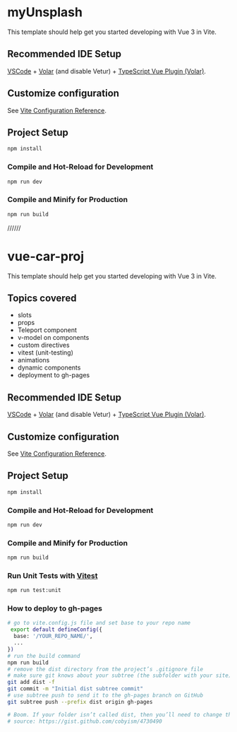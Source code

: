 # myUnsplash

This template should help get you started developing with Vue 3 in Vite.

## Recommended IDE Setup

[VSCode](https://code.visualstudio.com/) + [Volar](https://marketplace.visualstudio.com/items?itemName=johnsoncodehk.volar) (and disable Vetur) + [TypeScript Vue Plugin (Volar)](https://marketplace.visualstudio.com/items?itemName=johnsoncodehk.vscode-typescript-vue-plugin).

## Customize configuration

See [Vite Configuration Reference](https://vitejs.dev/config/).

## Project Setup

```sh
npm install
```

### Compile and Hot-Reload for Development

```sh
npm run dev
```

### Compile and Minify for Production

```sh
npm run build
```





//////
# vue-car-proj

This template should help get you started developing with Vue 3 in Vite.

## Topics covered

- slots
- props
- Teleport component
- v-model on components
- custom directives
- vitest (unit-testing)
- animations
- dynamic components
- deployment to gh-pages

## Recommended IDE Setup

[VSCode](https://code.visualstudio.com/) + [Volar](https://marketplace.visualstudio.com/items?itemName=johnsoncodehk.volar) (and disable Vetur) + [TypeScript Vue Plugin (Volar)](https://marketplace.visualstudio.com/items?itemName=johnsoncodehk.vscode-typescript-vue-plugin).

## Customize configuration

See [Vite Configuration Reference](https://vitejs.dev/config/).

## Project Setup

```sh
npm install
```

### Compile and Hot-Reload for Development

```sh
npm run dev
```

### Compile and Minify for Production

```sh
npm run build
```

### Run Unit Tests with [Vitest](https://vitest.dev/)

```sh
npm run test:unit
```

### How to deploy to gh-pages

```sh
# go to vite.config.js file and set base to your repo name
 export default defineConfig({
  base: '/YOUR_REPO_NAME/',
  ...
})
# run the build command
npm run build
# remove the dist directory from the project’s .gitignore file
# make sure git knows about your subtree (the subfolder with your site).
git add dist -f
git commit -m "Initial dist subtree commit"
# use subtree push to send it to the gh-pages branch on GitHub
git subtree push --prefix dist origin gh-pages

# Boom. If your folder isn’t called dist, then you’ll need to change that in each of the commands above.
# source: https://gist.github.com/cobyism/4730490
```
